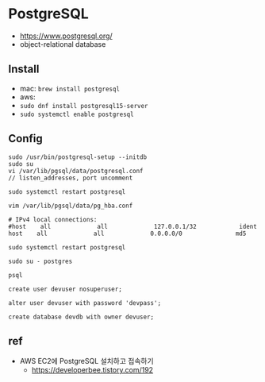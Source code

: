 # PostgreSQL
* https://www.postgresql.org/
* object-relational database

## Install
* mac: `brew install postgresql`
* aws:
* `sudo dnf install postgresql15-server`
* `sudo systemctl enable postgresql`

## Config
```
sudo /usr/bin/postgresql-setup --initdb
sudo su
vi /var/lib/pgsql/data/postgresql.conf
// listen_addresses, port uncomment
```

`sudo systemctl restart postgresql`

`vim /var/lib/pgsql/data/pg_hba.conf`

```
# IPv4 local connections:
#host    all             all             127.0.0.1/32            ident
host    all             all             0.0.0.0/0               md5
```

`sudo systemctl restart postgresql`

`sudo su - postgres`

`psql`

```
create user devuser nosuperuser;

alter user devuser with password 'devpass';

create database devdb with owner devuser;
```

## ref
* AWS EC2에 PostgreSQL 설치하고 접속하기
  * https://developerbee.tistory.com/192

